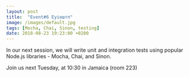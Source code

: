 ```yaml
---
layout: post
title:  "Event#6 Еуіештп"
image: /images/default.jpg
tags: [Mocha, Chai, Sinon, testing]
date: 2018-08-23 19:23:00 +0200
---
```


In our next session, we will write unit and integration tests using popular Node.js libraries - Mocha, Chai, and Sinon.[]()

Join us next Tuesday, at 10:30 in Jamaica (room 223)